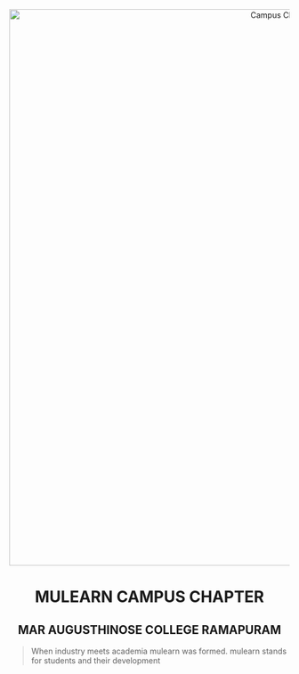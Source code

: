 <div align=center>
  <img src="https://github.com/user-attachments/assets/ca235d65-82cd-45e5-b9f2-50fbb1ccaea6" alt="Campus Chapter Logo" width=1000/>
</div>

<div align=center>
  <h1>MULEARN CAMPUS CHAPTER</h1>
</div>

<div align=center>
  <h2>MAR AUGUSTHINOSE COLLEGE RAMAPURAM</h2>
</div>

> When industry meets academia mulearn was formed. mulearn stands for students and their development
